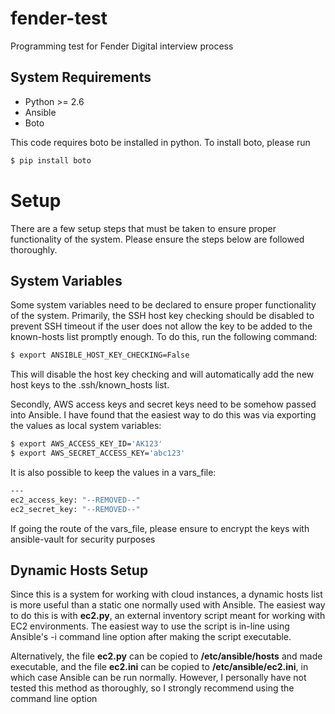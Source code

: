 # fender-test
Programming test for Fender Digital interview process

## System Requirements
- Python >= 2.6
- Ansible
- Boto

This code requires boto be installed in python. To install boto, please run 
```sh
$ pip install boto
```

# Setup
There are a few setup steps that must be taken to ensure proper functionality
of the system. Please ensure the steps below are followed thoroughly.

## System Variables
Some system variables need to be declared to ensure proper functionality of the system.
Primarily, the SSH host key checking should be disabled to prevent SSH timeout if
the user does not allow the key to be added to the known-hosts list promptly enough.
To do this, run the following command:

```sh
$ export ANSIBLE_HOST_KEY_CHECKING=False
```
This will disable the host key checking and will automatically add the new host keys
to the .ssh/known_hosts list.

Secondly, AWS access keys and secret keys need to be somehow passed into Ansible.
I have found that the easiest way to do this was via exporting the values as local
system variables:
```sh
$ export AWS_ACCESS_KEY_ID='AK123'
$ export AWS_SECRET_ACCESS_KEY='abc123'
```
It is also possible to keep the values in a vars_file:
```sh
---
ec2_access_key: "--REMOVED--"
ec2_secret_key: "--REMOVED--"
```
If going the route of the vars_file, please ensure to encrypt the keys with ansible-vault
for security purposes

## Dynamic Hosts Setup
Since this is a system for working with cloud instances, a dynamic hosts
list is more useful than a static one normally used with Ansible. The easiest
way to do this is with **ec2.py**, an external inventory script meant for 
working with EC2 environments. The easiest way to use the script is in-line
using Ansible's -i command line option after making the script executable. 

Alternatively, the file **ec2.py** can be copied to **/etc/ansible/hosts** and
made executable, and the file **ec2.ini** can be copied to 
**/etc/ansible/ec2.ini**, in which case Ansible can be run normally. However,
I personally have not tested this method as thoroughly, so I strongly
recommend using the command line option
